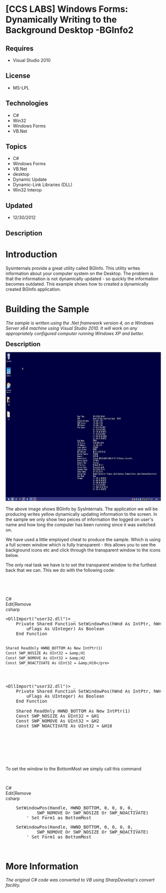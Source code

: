 # [CCS LABS] Windows Forms: Dynamically Writing to the Background Desktop -BGInfo2
## Requires
- Visual Studio 2010
## License
- MS-LPL
## Technologies
- C#
- Win32
- Windows Forms
- VB.Net
## Topics
- C#
- Windows Forms
- VB.Net
- desktop
- Dynamic Update
- Dynamic-Link Libraries (DLL)
- Win32 Interop
## Updated
- 12/30/2012
## Description

<h1>Introduction</h1>
<p>Sysinternals provide a great utility called BGInfo. This utility writes information about your computer system on the Desktop. The problem is that the information is not dynamically updated - so quickly the information becomes outdated. This example shows
 how to created a dynamically created BGInfo application.</p>
<h1><span>Building the Sample</span></h1>
<p><em>The sample is written using the .Net framework version 4, on a Windows Server x64 machine using Visual Studio 2010. It will work on any appropriately configured computer running Windows XP and better.<br>
</em></p>
<p><span style="font-size:20px; font-weight:bold">Description</span></p>
<p><img id="73864" src="73864-screenhunter_01%20dec.%2030%2016.47.gif" alt="" width="857" height="481"></p>
<p>The above image shows BGInfo by SysInternals. The application we will be producing writes yellow dynamically updating information to the screen. In the sample we only show two peices of information the logged on user's name and how long the computer has
 been running since it was switched on.</p>
<p>We have used a little employed cheat to produce the sample. Which is using a full screen window which is fully transparent - this allows you to see the background icons etc and click through the transparent window to the icons below.</p>
<p>The only real task we have is to set the transparent window to the furthest back that we can. This we do with the following code:</p>
<p>&nbsp;</p>
<p>&nbsp;</p>
<div class="scriptcode">
<div class="pluginEditHolder" pluginCommand="mceScriptCode">
<div class="title"><span>C#</span></div>
<div class="pluginLinkHolder"><span class="pluginEditHolderLink">Edit</span>|<span class="pluginRemoveHolderLink">Remove</span></div>
<span class="hidden">csharp</span>
<pre class="hidden">&lt;DllImport(&quot;user32.dll&quot;)&gt; _
	Private Shared Function SetWindowPos(hWnd As IntPtr, hWndInsertAfter As IntPtr, X As Integer, Y As Integer, cx As Integer, cy As Integer, _
		uFlags As UInteger) As Boolean
	End Function

	Shared ReadOnly HWND_BOTTOM As New IntPtr(1)
	Const SWP_NOSIZE As UInt32 = &amp;H1
	Const SWP_NOMOVE As UInt32 = &amp;H2
	Const SWP_NOACTIVATE As UInt32 = &amp;H10</pre>
<div class="preview">
<pre class="csharp">&lt;DllImport(<span class="cs__string">&quot;user32.dll&quot;</span>)&gt;&nbsp;_&nbsp;
&nbsp;&nbsp;&nbsp;&nbsp;Private&nbsp;Shared&nbsp;Function&nbsp;SetWindowPos(hWnd&nbsp;As&nbsp;IntPtr,&nbsp;hWndInsertAfter&nbsp;As&nbsp;IntPtr,&nbsp;X&nbsp;As&nbsp;Integer,&nbsp;Y&nbsp;As&nbsp;Integer,&nbsp;cx&nbsp;As&nbsp;Integer,&nbsp;cy&nbsp;As&nbsp;Integer,&nbsp;_&nbsp;
&nbsp;&nbsp;&nbsp;&nbsp;&nbsp;&nbsp;&nbsp;&nbsp;uFlags&nbsp;As&nbsp;UInteger)&nbsp;As&nbsp;Boolean&nbsp;
&nbsp;&nbsp;&nbsp;&nbsp;End&nbsp;Function&nbsp;
&nbsp;
&nbsp;&nbsp;&nbsp;&nbsp;Shared&nbsp;ReadOnly&nbsp;HWND_BOTTOM&nbsp;As&nbsp;New&nbsp;IntPtr(<span class="cs__number">1</span>)&nbsp;
&nbsp;&nbsp;&nbsp;&nbsp;Const&nbsp;SWP_NOSIZE&nbsp;As&nbsp;UInt32&nbsp;=&nbsp;&amp;H1&nbsp;
&nbsp;&nbsp;&nbsp;&nbsp;Const&nbsp;SWP_NOMOVE&nbsp;As&nbsp;UInt32&nbsp;=&nbsp;&amp;H2&nbsp;
&nbsp;&nbsp;&nbsp;&nbsp;Const&nbsp;SWP_NOACTIVATE&nbsp;As&nbsp;UInt32&nbsp;=&nbsp;&amp;H10</pre>
</div>
</div>
</div>
<div class="endscriptcode">&nbsp;</div>
<p>&nbsp;</p>
<p>To set the window to the BottomMost we simply call this command</p>
<p>&nbsp;</p>
<div class="scriptcode">
<div class="pluginEditHolder" pluginCommand="mceScriptCode">
<div class="title"><span>C#</span></div>
<div class="pluginLinkHolder"><span class="pluginEditHolderLink">Edit</span>|<span class="pluginRemoveHolderLink">Remove</span></div>
<span class="hidden">csharp</span>
<pre class="hidden">	SetWindowPos(Handle, HWND_BOTTOM, 0, 0, 0, 0, _
			SWP_NOMOVE Or SWP_NOSIZE Or SWP_NOACTIVATE)
		' Set Form1 as BottomMost</pre>
<div class="preview">
<pre class="csharp">&nbsp;&nbsp;&nbsp;&nbsp;SetWindowPos(Handle,&nbsp;HWND_BOTTOM,&nbsp;<span class="cs__number">0</span>,&nbsp;<span class="cs__number">0</span>,&nbsp;<span class="cs__number">0</span>,&nbsp;<span class="cs__number">0</span>,&nbsp;_&nbsp;
&nbsp;&nbsp;&nbsp;&nbsp;&nbsp;&nbsp;&nbsp;&nbsp;&nbsp;&nbsp;&nbsp;&nbsp;SWP_NOMOVE&nbsp;Or&nbsp;SWP_NOSIZE&nbsp;Or&nbsp;SWP_NOACTIVATE)&nbsp;
&nbsp;&nbsp;&nbsp;&nbsp;&nbsp;&nbsp;&nbsp;&nbsp;'&nbsp;Set&nbsp;Form1&nbsp;<span class="cs__keyword">as</span>&nbsp;BottomMost</pre>
</div>
</div>
</div>
<div class="endscriptcode">&nbsp;</div>
<h1>More Information</h1>
<p><em>The original C# code was converted to VB using SharpDevelop's convert facility.<br>
</em></p>
